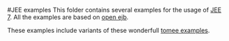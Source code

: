 #JEE examples
This folder contains several examples for the usage of [JEE 7](http://www.oracle.com/technetwork/java/javaee/overview/index.html). All the examples are based on [open ejb](http://tomee.apache.org/).

These examples include variants of these wonderfull [tomee examples](https://tomee.apache.org/examples-trunk/).